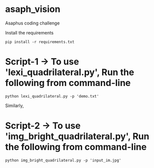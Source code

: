 # asaph_vision
Asaphus coding challenge

Install the requirements
```
pip install -r requirements.txt

```


# Script-1 -> To use 'lexi_quadrilateral.py', Run the following from command-line
```
python lexi_quadrilateral.py -p 'demo.txt'
```


Similarly,


# Script-2 -> To use 'img_bright_quadrilateral.py', Run the following from command-line
```
python img_bright_quadrilateral.py -p 'input_im.jpg'
```

